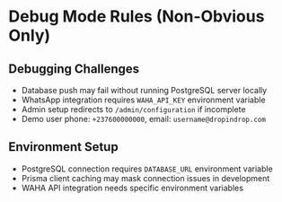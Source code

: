 # Debug Mode Rules (Non-Obvious Only)

## Debugging Challenges

- Database push may fail without running PostgreSQL server locally
- WhatsApp integration requires `WAHA_API_KEY` environment variable
- Admin setup redirects to `/admin/configuration` if incomplete
- Demo user phone: `+237600000000`, email: `username@dropindrop.com`

## Environment Setup

- PostgreSQL connection requires `DATABASE_URL` environment variable
- Prisma client caching may mask connection issues in development
- WAHA API integration needs specific environment variables
